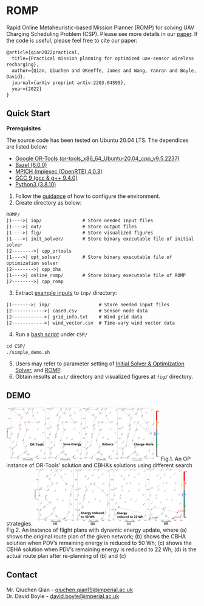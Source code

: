 # ROMP

Rapid Online Metaheuristic-based Mission Planner (ROMP) for solving UAV Charging Scheduling Problem (CSP). Please see more details in our [paper](https://arxiv.org/abs/2203.04595). If the code is useful, please feel free to cite our paper: 
```
@article{qian2022practical,
  title={Practical mission planning for optimized uav-sensor wireless recharging},
  author={Qian, Qiuchen and OKeeffe, James and Wang, Yanran and Boyle, David},
  journal={arXiv preprint arXiv:2203.04595},
  year={2022}
}
```

## Quick Start

**Prerequisites**

The source code has been tested on Ubuntu 20.04 LTS. The dependices are listed below:
* [Google OR-Tools (or-tools_x86_64_Ubuntu-20.04_cpp_v9.5.2237)](https://developers.google.com/optimization) 
* [Bazel (6.0.0)](https://bazel.build/)
* [MPICH (mpiexec (OpenRTE) 4.0.3)](https://www.mpich.org/)
* [GCC 9 (gcc & g++ 9.4.0)](https://gcc.gnu.org/gcc-9/)
* [Python3 (3.8.10)](https://www.python.org/)

1. Follow the [guidance](src/README.md) of how to configure the environment.
2. Create directory as below:
```
ROMP/
|1---->| inp/               # Store needed input files
|1---->| out/               # Store output files  
|1---->| fig/               # Store visualized figures
|1---->| init_solver/       # Store binary executable file of initial solver
|2-------->| cpp_ortools      
|1---->| opt_solver/        # Store binary executable file of optimization solver
|2-------->| cpp_bha 
|1---->| online_romp/       # Store binary executable file of ROMP
|2-------->| cpp_romp         
```
3. Extract [example inputs](example_input/example_input.7z) to `inp/` directory:
```
|1------->| inp/                  # Store needed input files
|2------------>| case0.csv        # Sensor node data
|2------------>| grid_info.txt    # Wind grid data
|2------------>| wind_vector.csv  # Time-vary wind vector data  
```
4. Run a [bash script](scripts/simple_demo.sh) under `CSP/`
```
cd CSP/
./simple_demo.sh
```
5. Users may refer to parameter setting of [Initial Solver & Optimization Solver](src/offline_scheme/README.md), and [ROMP](src/online_scheme/README.md).
6. Obtain results at `out/` directory and visualized figures at `fig/` directory.

## DEMO
<img src="figures/diff_strategies.png" width="80%">
Fig.1. An OP instance of OR-Tools’ solution and CBHA’s solutions using different search strategies.


<img src="figures/dynamic_energy.png" width="80%">
Fig.2. An instance of flight plans with dynamic energy update, where (a) shows the original route plan of the given network; (b) shows the CBHA solution when PDV’s remaining energy is reduced to 50 Wh; (c) shows the CBHA solution when PDV’s remaining energy is reduced to 22 Wh; (d) is the actual route plan after re-planning of (b) and (c)

## Contact
Mr. Qiuchen Qian - qiuchen.qian19@imperial.ac.uk  
Dr. David Boyle - david.boyle@imperial.ac.uk

